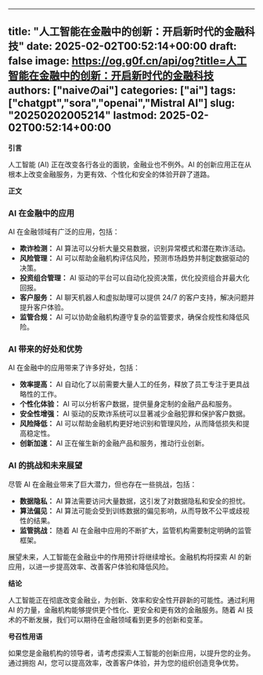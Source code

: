 
---
title: "人工智能在金融中的创新：开启新时代的金融科技"
date: 2025-02-02T00:52:14+00:00
draft: false
image: https://og.g0f.cn/api/og?title=人工智能在金融中的创新：开启新时代的金融科技
authors: ["naiveのai"]
categories: ["ai"]
tags: ["chatgpt","sora","openai","Mistral AI"]
slug: "20250202005214"
lastmod: 2025-02-02T00:52:14+00:00
---
**引言**

人工智能 (AI) 正在改变各行各业的面貌，金融业也不例外。AI 的创新应用正在从根本上改变金融服务，为更有效、个性化和安全的体验开辟了道路。

**正文**

### AI 在金融中的应用

AI 在金融领域有广泛的应用，包括：

- **欺诈检测：** AI 算法可以分析大量交易数据，识别异常模式和潜在欺诈活动。
- **风险管理：** AI 可以帮助金融机构评估风险，预测市场趋势并制定数据驱动的决策。
- **投资组合管理：** AI 驱动的平台可以自动化投资决策，优化投资组合并最大化回报。
- **客户服务：** AI 聊天机器人和虚拟助理可以提供 24/7 的客户支持，解决问题并提升客户体验。
- **监管合规：** AI 可以协助金融机构遵守复杂的监管要求，确保合规性和降低风险。

### AI 带来的好处和优势

AI 在金融中的应用带来了许多好处，包括：

- **效率提高：** AI 自动化了以前需要大量人工的任务，释放了员工专注于更具战略性的工作。
- **个性化体验：** AI 可以分析客户数据，提供量身定制的金融产品和服务。
- **安全性增强：** AI 驱动的反欺诈系统可以显著减少金融犯罪和保护客户数据。
- **风险降低：** AI 可以帮助金融机构更好地识别和管理风险，从而降低损失和提高稳定性。
- **创新加速：** AI 正在催生新的金融产品和服务，推动行业创新。

### AI 的挑战和未来展望

尽管 AI 在金融业带来了巨大潜力，但也存在一些挑战，包括：

- **数据隐私：** AI 算法需要访问大量数据，这引发了对数据隐私和安全的担忧。
- **算法偏见：** AI 算法可能会受到训练数据的偏见影响，从而导致不公平或歧视性的结果。
- **监管挑战：** 随着 AI 在金融中应用的不断扩大，监管机构需要制定明确的监管框架。

展望未来，人工智能在金融业中的作用预计将继续增长。金融机构将探索 AI 的新应用，以进一步提高效率、改善客户体验和降低风险。

**结论**

人工智能正在彻底改变金融业，为创新、效率和安全性开辟新的可能性。通过利用 AI 的力量，金融机构能够提供更个性化、更安全和更有效的金融服务。随着 AI 技术的不断发展，我们可以期待在金融领域看到更多的创新和变革。

**号召性用语**

如果您是金融机构的领导者，请考虑探索人工智能的创新应用，以提升您的业务。通过拥抱 AI，您可以提高效率，改善客户体验，并为您的组织创造竞争优势。